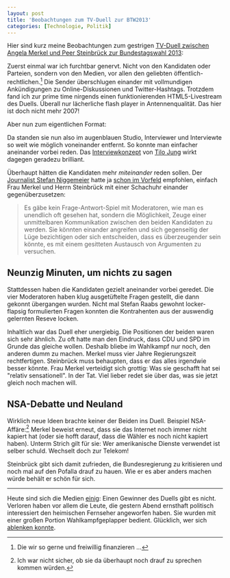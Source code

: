 ```yaml
---
layout: post
title: 'Beobachtungen zum TV-Duell zur BTW2013'
categories: [Technologie, Politik]
---
```


Hier sind kurz meine Beobachtungen zum gestrigen [TV-Duell zwischen Angela Merkel und Peer Steinbrück zur Bundestagswahl 2013](https://www.youtube.com/watch?v=fj3cEBLDOEE):

Zuerst einmal war ich furchtbar genervt. Nicht von den Kandidaten oder Parteien, sondern von den Medien, vor allen den geliebten öffentlich-rechtlichen.[^1] Die Sender überschlugen einander mit vollmundigen Ankündigungen zu Online-Diskussionen und Twitter-Hashtags. Trotzdem fand ich zur prime time nirgends einen funktionierenden HTML5-Livestream des Duells. Überall nur lächerliche flash player in Antennenqualität. Das hier ist doch nicht mehr 2007!

Aber nun zum eigentlichen Format:

Da standen sie nun also im augenblauen Studio, Interviewer und Interviewte so weit wie möglich voneinander entfernt. So konnte man einfacher aneinander vorbei reden. Das [Interviewkonzept](http://www.sueddeutsche.de/medien/jung-naiv-bei-joiz-schoen-bloed-1.1749827) von [Tilo Jung](https://twitter.com/TiloJung) wirkt dagegen geradezu brilliant.

Überhaupt hätten die Kandidaten mehr *miteinander* reden sollen. Der [Journalist Stefan Niggemeier](https://twitter.com/niggi) hatte ja [schon im Vorfeld](http://www.stefan-niggemeier.de/blog/vier-moderatoren-sind-vier-zuviel-das-tv-duell-ein-vorschlag-zur-guete/) empfohlen, einfach Frau Merkel und Herrn Steinbrück mit einer Schachuhr einander gegenüberzusetzen:

> Es gäbe kein Frage-Antwort-Spiel mit Moderatoren, wie man es unendlich oft gesehen hat, sondern die Möglichkeit, Zeuge einer unmittelbaren Kommunikation zwischen den beiden Kandidaten zu werden. Sie könnten einander angreifen und sich gegenseitig der Lüge bezichtigen oder sich entscheiden, dass es überzeugender sein könnte, es mit einem gesitteten Austausch von Argumenten zu versuchen.

## Neunzig Minuten, um nichts zu sagen

Stattdessen haben die Kandidaten gezielt aneinander vorbei geredet. Die vier Moderatoren haben klug ausgetüftelte Fragen gestellt, die dann gekonnt übergangen wurden. Nicht mal Stefan Raabs gewohnt locker-flapsig formulierten Fragen konnten die Kontrahenten aus der auswendig gelernten Reseve locken.

Inhaltlich war das Duell eher unergiebig. Die Positionen der beiden waren sich sehr ähnlich. Zu oft hatte man den Eindruck, dass CDU und SPD im Grunde das gleiche wollen. Deshalb bliebe im Wahlkampf nur noch, den anderen dumm zu machen. Merkel muss vier Jahre Regierungszeit rechtfertigen. Steinbrück muss behaupten, dass er das alles irgendwie besser könnte.
Frau Merkel verteidigt sich grottig: Was sie geschafft hat sei "relativ sensationell". In der Tat. Viel lieber redet sie über das, was sie jetzt gleich noch machen will.

## NSA-Debatte und Neuland

Wirklich neue Ideen brachte keiner der Beiden ins Duell. Beispiel NSA-Affäre:[^2] Merkel beweist erneut, dass sie das Internet noch immer nicht kapiert hat (oder sie hofft darauf, dass die Wähler es noch nicht kapiert haben). Unterm Strich gilt für sie: Wer amerikanische Dienste verwendet ist selber schuld. Wechselt doch zur Telekom!

Steinbrück gibt sich damit zufrieden, die Bundesregierung zu kritisieren und noch mal auf den Pofalla drauf zu hauen. Wie er es aber anders machen würde behält er schön für sich.

-----

Heute sind sich die Medien [einig](https://www.google.de/search?q=tv+duell+sieger): Einen Gewinner des Duells gibt es nicht. Verloren haben vor allem die Leute, die gestern Abend ernsthaft politisch interessiert den heimischen Fernseher angeworfen haben. Sie wurden mit einer großen Portion Wahlkampfgeplapper bedient. Glücklich, wer sich [ablenken konnte](https://twitter.com/schlandkette).

[^1]: Die wir so gerne und freiwillig finanzieren …

[^2]: Ich war nicht sicher, ob sie da überhaupt noch drauf zu sprechen kommen würden.